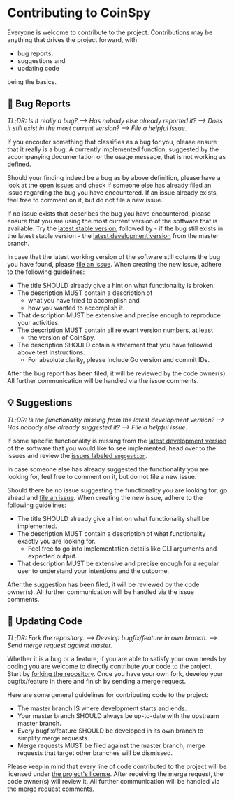 # Contributing to CoinSpy

Everyone is welcome to contribute to the project. Contributions may be anything that drives the project forward, with

* bug reports,
* suggestions and
* updating code

being the basics.

## :bug: Bug Reports

_TL;DR: Is it really a bug? --> Has nobody else already reported it? --> Does it still exist in the most current version? --> File a helpful issue._

If you encouter something that classifies as a bug for you, please ensure that it really is a bug: A currently implemented function, suggested by the accompanying documentation or the usage message, that is not working as defined.

Should your finding indeed be a bug as by above definition, please have a look at the [open issues][OpenIssues] and check if someone else has already filed an issue regarding the bug you have encountered. If an issue already exists, feel free to comment on it, but do not file a new issue.

If no issue exists that describes the bug you have encountered, please ensure that you are using the most current version of the software that is available. Try the [latest stable version][LatestStable], followed by - if the bug still exists in the latest stable version - the [latest development version][LatestDev] from the master branch.

In case that the latest working version of the software still cotains the bug you have found, please [file an issue][NewIssue]. When creating the new issue, adhere to the following guidelines:

* The title SHOULD already give a hint on what functionality is broken.
* The description MUST contain a description of
  * what you have tried to accomplish and
  * how you wanted to accomplish it.
* That description MUST be extensive and precise enough to reproduce your activities.
* The description MUST contain all relevant version numbers, at least
  * the version of CoinSpy.
* The description SHOULD cotain a statement that you have followed above test instructions.
  * For absolute clarity, please include Go version and commit IDs.

After the bug report has been filed, it will be reviewed by the code owner(s). All further communication will be handled via the issue comments.

## :bulb: Suggestions

_TL;DR: Is the functionality missing from the latest development version? --> Has nobody else already suggested it? --> File a helpful issue._

If some specific functionality is missing from the [latest development version][LatestDev] of the software that you would like to see implemented, head over to the issues and review the [issues labeled `suggestion`][IssuesLabeledSuggestion].

In case someone else has already suggested the functionality you are looking for, feel free to comment on it, but do not file a new issue.

Should there be no issue suggesting the functionality you are looking for, go ahead and [file an issue][NewIssue]. When creating the new issue, adhere to the following guidelines:

* The title SHOULD already give a hint on what functionality shall be implemented.
* The description MUST contain a description of what functionality exactly you are looking for.
  * Feel free to go into implementation details like CLI arguments and expected output.
* That description MUST be extensive and precise enough for a regular user to understand your intentions and the outcome.

After the suggestion has been filed, it will be reviewed by the code owner(s). All further communication will be handled via the issue comments.

## :memo: Updating Code

_TL;DR: Fork the repository. --> Develop bugfix/feature in own branch. --> Send merge request against master._

Whether it is a bug or a feature, if you are able to satisfy your own needs by coding you are welcome to directly contribute your code to the project. Start by [forking the repository][ForkRepo]. Once you have your own fork, develop your bugfix/feature in there and finish by sending a merge request.

Here are some general guidelines for contributing code to the project:

* The master branch IS where development starts and ends.
* Your master branch SHOULD always be up-to-date with the upstream master branch.
* Every bugfix/feature SHOULD be developed in its own branch to simplify merge requests.
* Merge requests MUST be filed against the master branch; merge requests that target other branches will be dismissed.

Please keep in mind that every line of code contributed to the project will be licensed under [the project's license][ProjectLicense]. After receiving the merge request, the code owner(s) will review it. All further communication will be handled via the merge request comments.

[OpenIssues]: https://gitlab.com/rbrt-weiler/coinspy/-/issues
[LatestStable]: https://gitlab.com/rbrt-weiler/coinspy/-/tags
[LatestDev]: https://gitlab.com/rbrt-weiler/coinspy/-/tree/master
[NewIssue]: https://gitlab.com/rbrt-weiler/coinspy/-/issues/new
[IssuesLabeledSuggestion]: https://gitlab.com/rbrt-weiler/coinspy/-/issues?label_name%5B%5D=suggestion
[ForkRepo]: https://gitlab.com/rbrt-weiler/coinspy/-/forks/new
[ProjectLicense]: https://gitlab.com/rbrt-weiler/coinspy/-/blob/master/LICENSE.txt
